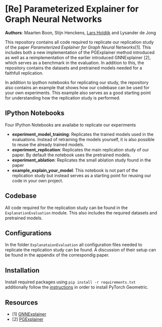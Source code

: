 # [Re] Parameterized Explainer for Graph Neural Networks
**Authors**: Maarten Boon, Stijn Henckens, [Lars Holdijk](https://www.larsholdijk.com/) and Lysander de Jong

This repository contains all code required to replicate our replication study of the paper _Parameterized Explainer for Graph Neural Networks_[1]. This includes both a new implementation of the PGExplainer method introduced as well as a reimplementation of the earlier introduced GNNExplainer [2], which serves as a benchmark in the evaluation. In addition to this, the repository contains the datasets and pretrained models needed for a faithfull replication.

In addition to ipython notebooks for replicating our study, the repository also contains an example that shows how our codebase can be used for your own experiments. This example also serves as a good starting point for understanding how the replication study is performed.

## IPython Notebooks
Four IPython Notebooks are availabe to replicate our experiments

- **experiment_model_training**: Replicates the trained models used in the evaluations. Instead of retraining the models yourself, it is also possible to reuse the already trained models.
- **experiment_replication**: Replicates the main replication study of our paper. By default the notebook uses the pretrained models.
- **experiment_ablation**: Replicates the small ablation study found in the paper
- **example_explain_your_model**: This notebook is not part of the replication study but instead serves as a starting point for reusing our code in your own project.

## Codebase
All code required for the replication study can be found in the `ExplanationEvaluation` module. This also includes the required datasets and pretrained models.

## Configurations
In the folder `ExplanataionEvaluation` all configuration files needed to replicate the replication study can be found. A discussion of their setup can be found in the appendix of the correspondig paper.


## Installation
Install required packages using
```pip install -r requirements.txt```
additionally follow the [instructions](https://pytorch-geometric.readthedocs.io/en/latest/notes/installation.html) in order to install PyTorch Geometric.


## Resources
- [1] [GNNExplainer](https://arxiv.org/pdf/1903.03894.pdf)
- [2] [PGExplainer](https://arxiv.org/pdf/2011.04573.pdf)
